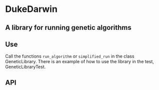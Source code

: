 # DukeDarwin

## A library for running genetic algorithms

## Use
Call the functions `run_algorithm` or `simplified_run` in the class GeneticLibrary. There is an example of how to use the library in the test, 
GeneticLibraryTest.


## API
